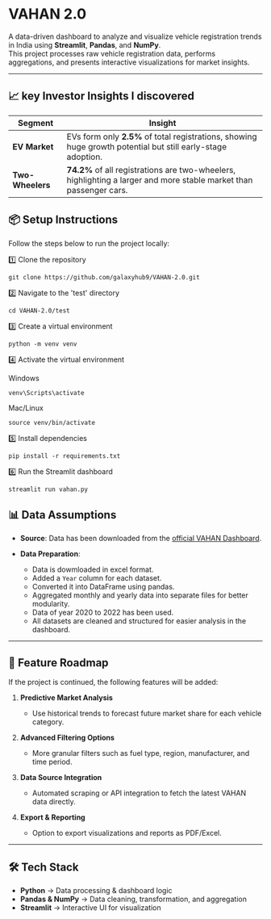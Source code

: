 # VAHAN 2.0

A data-driven dashboard to analyze and visualize vehicle registration trends in India using **Streamlit**, **Pandas**, and **NumPy**.  
This project processes raw vehicle registration data, performs aggregations, and presents interactive visualizations for market insights.

---
## 📈 key Investor Insights I discovered


| Segment | Insight |
|---------|---------|
| **EV Market** | EVs form only **2.5%** of total registrations, showing huge growth potential but still early-stage adoption. |
| **Two-Wheelers** | **74.2%** of all registrations are two-wheelers, highlighting a larger and more stable market than passenger cars. |

## 📦 Setup Instructions

Follow the steps below to run the project locally:


1️⃣ Clone the repository
```
git clone https://github.com/galaxyhub9/VAHAN-2.0.git
```

2️⃣ Navigate to the 'test' directory

```
cd VAHAN-2.0/test
```

3️⃣ Create a virtual environment

```
python -m venv venv
```

4️⃣ Activate the virtual environment

Windows
```
venv\Scripts\activate
```
Mac/Linux
```
source venv/bin/activate
```

5️⃣ Install dependencies

```
pip install -r requirements.txt
```

6️⃣ Run the Streamlit dashboard

```
streamlit run vahan.py
```

## 📊 Data Assumptions

- **Source**: Data has been downloaded from the [official VAHAN Dashboard](https://vahan.parivahan.gov.in/vahan4dashboard/vahan/dashboardview.xhtml).

- **Data Preparation**:
  - Data is dowmloaded in excel format.  
  - Added a `Year` column for each dataset.
  - Converted it into DataFrame using pandas. 
  - Aggregated monthly and yearly data into separate files for better modularity.
  - Data of year 2020 to 2022 has been used.
  - All datasets are cleaned and structured for easier analysis in the dashboard.

---

## 🚀 Feature Roadmap

If the project is continued, the following features will be added:

1. **Predictive Market Analysis**
   - Use historical trends to forecast future market share for each vehicle category.
   
2. **Advanced Filtering Options**
   - More granular filters such as fuel type, region, manufacturer, and time period.
   
3. **Data Source Integration**
   - Automated scraping or API integration to fetch the latest VAHAN data directly.
   
4. **Export & Reporting**
   - Option to export visualizations and reports as PDF/Excel.

---

## 🛠 Tech Stack

- **Python** → Data processing & dashboard logic
- **Pandas & NumPy** → Data cleaning, transformation, and aggregation
- **Streamlit** → Interactive UI for visualization



